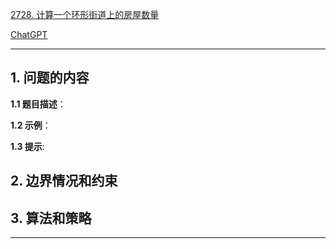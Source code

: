 [2728. 计算一个环形街道上的房屋数量](https://leetcode.cn/problems/count-houses-in-a-circular-street)

[ChatGPT](chat.openai.com)

---

## 1. 问题的内容
**1.1 题目描述**：

**1.2 示例**：

**1.3 提示**:

## 2. 边界情况和约束


## 3. 算法和策略

---

